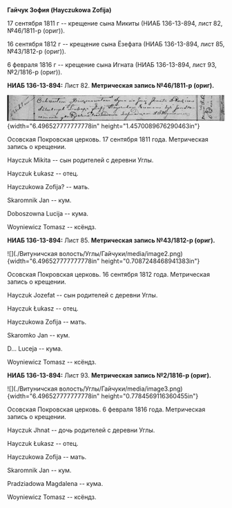 **Гайчук Зофия (Hayczukowa Zofija)**

17 сентября 1811 г -- крещение сына Микиты (НИАБ 136-13-894, лист 82,
№46/1811-р (ориг)).

16 сентября 1812 г -- крещение сына Ёзефата (НИАБ 136-13-894, лист 85,
№43/1812-р (ориг)).

6 февраля 1816 г -- крещение сына Игната (НИАБ 136-13-894, лист 93,
№2/1816-р (ориг)).

**НИАБ 136-13-894:** Лист 82. **Метрическая запись №46/1811-р (ориг).**

![](./media/912b8a3a153f5776828cc3ce0f4e6a09e2150bb8.png){width="6.496527777777778in"
height="1.4570089676290463in"}

Осовская Покровская церковь. 17 сентября 1811 года. Метрическая запись о
крещении.

Hayczuk Mikita -- сын родителей с деревни Углы.

Hayczuk Łukasz -- отец.

Hayczukowa Zofija? -- мать.

Skaromnik Jan -- кум.

Doboszowna Lucija -- кума.

Woyniewicz Tomasz -- ксёндз.

**НИАБ 136-13-894:** Лист 85. **Метрическая запись №43/1812-р (ориг).**

![](./Витуничская волость/Углы/Гайчуки/media/image2.png){width="6.496527777777778in"
height="0.7087248468941383in"}

Осовская Покровская церковь. 16 сентября 1812 года. Метрическая запись о
крещении.

Hayczuk Jozefat -- сын родителей с деревни Углы.

Hayczuk Łukasz -- отец.

Hayczukowa Zofija -- мать.

Skaromko Jan -- кум.

D\... Luceja -- кума.

Woyniewicz Tomasz -- ксёндз.

**НИАБ 136-13-894:** Лист 93. **Метрическая запись №2/1816-р (ориг).**

![](./Витуничская волость/Углы/Гайчуки/media/image3.png){width="6.496527777777778in"
height="0.7784569116360455in"}

Осовская Покровская церковь. 6 февраля 1816 года. Метрическая запись о
крещении.

Hayczuk Jhnat -- дочь родителей с деревни Углы.

Hayczuk Łukasz -- отец.

Hayczukowa Zofija -- мать.

Skaromnik Jan -- кум.

Pradziadowa Magdalena -- кума.

Woyniewicz Tomasz -- ксёндз.
